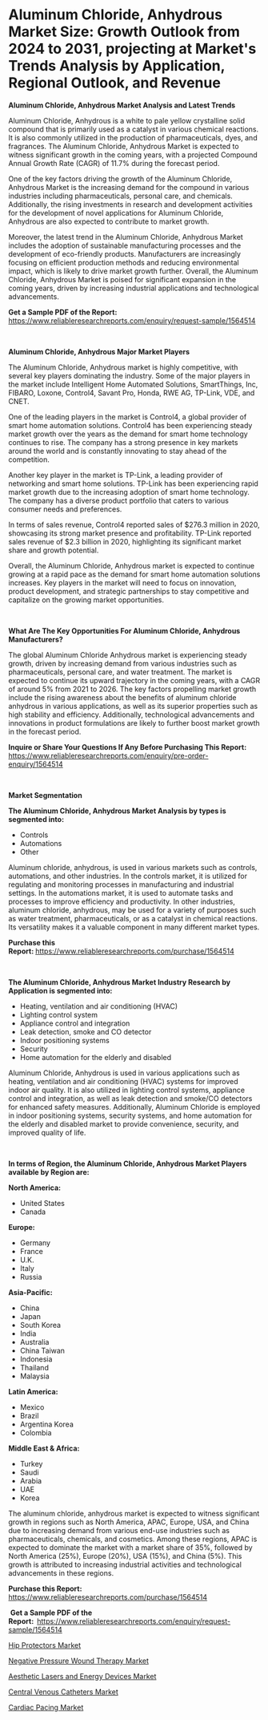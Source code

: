 <p><h1>Aluminum Chloride, Anhydrous Market Size: Growth Outlook from 2024 to 2031, projecting at Market's Trends Analysis by Application, Regional Outlook, and Revenue</h1></p><p><strong>Aluminum Chloride, Anhydrous Market Analysis and Latest Trends</strong></p>
<p><p>Aluminum Chloride, Anhydrous is a white to pale yellow crystalline solid compound that is primarily used as a catalyst in various chemical reactions. It is also commonly utilized in the production of pharmaceuticals, dyes, and fragrances. The Aluminum Chloride, Anhydrous Market is expected to witness significant growth in the coming years, with a projected Compound Annual Growth Rate (CAGR) of 11.7% during the forecast period.</p><p>One of the key factors driving the growth of the Aluminum Chloride, Anhydrous Market is the increasing demand for the compound in various industries including pharmaceuticals, personal care, and chemicals. Additionally, the rising investments in research and development activities for the development of novel applications for Aluminum Chloride, Anhydrous are also expected to contribute to market growth.</p><p>Moreover, the latest trend in the Aluminum Chloride, Anhydrous Market includes the adoption of sustainable manufacturing processes and the development of eco-friendly products. Manufacturers are increasingly focusing on efficient production methods and reducing environmental impact, which is likely to drive market growth further. Overall, the Aluminum Chloride, Anhydrous Market is poised for significant expansion in the coming years, driven by increasing industrial applications and technological advancements.</p></p>
<p><strong>Get a Sample PDF of the Report:&nbsp;</strong> <a href="https://www.reliableresearchreports.com/enquiry/request-sample/1564514">https://www.reliableresearchreports.com/enquiry/request-sample/1564514</a></p>
<p>&nbsp;</p>
<p><strong>Aluminum Chloride, Anhydrous Major Market Players</strong></p>
<p><p>The Aluminum Chloride, Anhydrous market is highly competitive, with several key players dominating the industry. Some of the major players in the market include Intelligent Home Automated Solutions, SmartThings, Inc, FIBARO, Loxone, Control4, Savant Pro, Honda, RWE AG, TP-Link, VDE, and CNET.</p><p>One of the leading players in the market is Control4, a global provider of smart home automation solutions. Control4 has been experiencing steady market growth over the years as the demand for smart home technology continues to rise. The company has a strong presence in key markets around the world and is constantly innovating to stay ahead of the competition.</p><p>Another key player in the market is TP-Link, a leading provider of networking and smart home solutions. TP-Link has been experiencing rapid market growth due to the increasing adoption of smart home technology. The company has a diverse product portfolio that caters to various consumer needs and preferences.</p><p>In terms of sales revenue, Control4 reported sales of $276.3 million in 2020, showcasing its strong market presence and profitability. TP-Link reported sales revenue of $2.3 billion in 2020, highlighting its significant market share and growth potential.</p><p>Overall, the Aluminum Chloride, Anhydrous market is expected to continue growing at a rapid pace as the demand for smart home automation solutions increases. Key players in the market will need to focus on innovation, product development, and strategic partnerships to stay competitive and capitalize on the growing market opportunities.</p></p>
<p>&nbsp;</p>
<p><strong>What Are The Key Opportunities For Aluminum Chloride, Anhydrous Manufacturers?</strong></p>
<p><p>The global Aluminum Chloride Anhydrous market is experiencing steady growth, driven by increasing demand from various industries such as pharmaceuticals, personal care, and water treatment. The market is expected to continue its upward trajectory in the coming years, with a CAGR of around 5% from 2021 to 2026. The key factors propelling market growth include the rising awareness about the benefits of aluminum chloride anhydrous in various applications, as well as its superior properties such as high stability and efficiency. Additionally, technological advancements and innovations in product formulations are likely to further boost market growth in the forecast period.</p></p>
<p><strong>Inquire or Share Your Questions If Any Before Purchasing This Report:</strong> <a href="https://www.reliableresearchreports.com/enquiry/pre-order-enquiry/1564514">https://www.reliableresearchreports.com/enquiry/pre-order-enquiry/1564514</a></p>
<p>&nbsp;</p>
<p><strong>Market Segmentation</strong></p>
<p><strong>The Aluminum Chloride, Anhydrous Market Analysis by types is segmented into:</strong></p>
<p><ul><li>Controls</li><li>Automations</li><li>Other</li></ul></p>
<p><p>Aluminum chloride, anhydrous, is used in various markets such as controls, automations, and other industries. In the controls market, it is utilized for regulating and monitoring processes in manufacturing and industrial settings. In the automations market, it is used to automate tasks and processes to improve efficiency and productivity. In other industries, aluminum chloride, anhydrous, may be used for a variety of purposes such as water treatment, pharmaceuticals, or as a catalyst in chemical reactions. Its versatility makes it a valuable component in many different market types.</p></p>
<p><strong>Purchase this Report:&nbsp;</strong><a href="https://www.reliableresearchreports.com/purchase/1564514">https://www.reliableresearchreports.com/purchase/1564514</a></p>
<p>&nbsp;</p>
<p><strong>The Aluminum Chloride, Anhydrous Market Industry Research by Application is segmented into:</strong></p>
<p><ul><li>Heating, ventilation and air conditioning (HVAC)</li><li>Lighting control system</li><li>Appliance control and integration</li><li>Leak detection, smoke and CO detector</li><li>Indoor positioning systems</li><li>Security</li><li>Home automation for the elderly and disabled</li></ul></p>
<p><p>Aluminum Chloride, Anhydrous is used in various applications such as heating, ventilation and air conditioning (HVAC) systems for improved indoor air quality. It is also utilized in lighting control systems, appliance control and integration, as well as leak detection and smoke/CO detectors for enhanced safety measures. Additionally, Aluminum Chloride is employed in indoor positioning systems, security systems, and home automation for the elderly and disabled market to provide convenience, security, and improved quality of life.</p></p>
<p>&nbsp;</p>
<p><strong>In terms of Region, the Aluminum Chloride, Anhydrous Market Players available by Region are:</strong></p>
<p>
    <p> <strong> North America: </strong>
        <ul>
            <li>United States</li>
            <li>Canada</li>
        </ul>
        </p> 
    <p> <strong> Europe: </strong>
        <ul>
            <li>Germany</li>
            <li>France</li>
            <li>U.K.</li>
            <li>Italy</li>
            <li>Russia</li>
        </ul>
        </p> 
    <p> <strong> Asia-Pacific: </strong>
        <ul>
            <li>China</li>
            <li>Japan</li>
            <li>South Korea</li>
            <li>India</li>
            <li>Australia</li>
            <li>China Taiwan</li>
            <li>Indonesia</li>
            <li>Thailand</li>
            <li>Malaysia</li>
        </ul>
        </p> 
    <p> <strong> Latin America: </strong>
        <ul>
            <li>Mexico</li>
            <li>Brazil</li>
            <li>Argentina Korea</li>
            <li>Colombia</li>
        </ul>
        </p> 
    <p> <strong> Middle East & Africa: </strong>
        <ul>
            <li>Turkey</li>
            <li>Saudi</li>
            <li>Arabia</li>
            <li>UAE</li>
            <li>Korea</li>
        </ul>
    </p>
    </p>
<p><p>The aluminum chloride, anhydrous market is expected to witness significant growth in regions such as North America, APAC, Europe, USA, and China due to increasing demand from various end-use industries such as pharmaceuticals, chemicals, and cosmetics. Among these regions, APAC is expected to dominate the market with a market share of 35%, followed by North America (25%), Europe (20%), USA (15%), and China (5%). This growth is attributed to increasing industrial activities and technological advancements in these regions.</p></p>
<p><strong>Purchase this Report: </strong><a href="https://www.reliableresearchreports.com/purchase/1564514">https://www.reliableresearchreports.com/purchase/1564514</a></p>
<p>&nbsp;<strong>Get a Sample PDF of the Report:&nbsp;&nbsp;</strong><a href="https://www.reliableresearchreports.com/enquiry/request-sample/1564514">https://www.reliableresearchreports.com/enquiry/request-sample/1564514</a></p>
<p><strong></strong></p>
<p><p><a href="https://medium.com/@austynlemke1988/hip-protectors-market-size-reveals-the-best-marketing-channels-in-global-industry-fc08be4d28fe">Hip Protectors Market</a></p><p><a href="https://medium.com/@austynlemke1988/negative-pressure-wound-therapy-market-size-reveals-the-best-marketing-channels-in-global-industry-7bec9bb4eb04">Negative Pressure Wound Therapy Market</a></p><p><a href="https://medium.com/@jeromekling1967/aesthetic-lasers-and-energy-devices-market-analysis-its-cagr-market-segmentation-and-global-7cd29ea006a7">Aesthetic Lasers and Energy Devices Market</a></p><p><a href="https://medium.com/@isomgleason/central-venous-catheters-market-report-reveals-the-latest-trends-and-growth-opportunities-of-this-9906470d4e5e">Central Venous Catheters Market</a></p><p><a href="https://medium.com/@jeromekling1967/cardiac-pacing-market-size-reveals-the-best-marketing-channels-in-global-industry-d01084d4e56f">Cardiac Pacing Market</a></p></p>